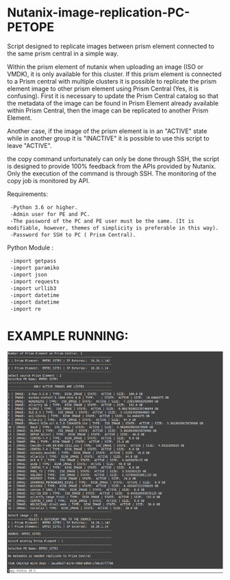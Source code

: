 # Nutanix-image-replication-PC-PETOPE
Script designed to replicate images between prism element connected to the same prism central in a simple way.
 
Within the prism element of nutanix when uploading an image (ISO or VMDK), it is only available for this cluster. If this prism element is connected to a Prism central with multiple clusters it is possible to replicate the prism element image to other prism element using Prism Central (Yes, it is confusing). First it is necessary to update the Prism Central catalog so that the metadata of the image can be found in Prism Element already available within Prism Central, then the image can be replicated to another Prism Element.

Another case, if the image of the prism element is in an "ACTIVE" state while in another group it is "INACTIVE" it is possible to use this script to leave "ACTIVE".

the copy command unfortunately can only be done through SSH, the script is designed to provide 100% feedback from the APIs provided by Nutanix. Only the execution of the command is through SSH.
The monitoring of the copy job is monitored by API.

Requirements:

     -Python 3.6 or higher.
     -Admin user for PE and PC.
     -The password of the PC and PE user must be the same. (It is modifiable, however, themes of simplicity is preferable in this way).
     -Password for SSH to PC ( Prism Central).

Python Module :

     -import getpass 
     -import paramiko 
     -import json 
     -import requests 
     -import urllib3 
     -import datetime 
     -import datetime
     -import re

# EXAMPLE RUNNING:
![alt text](https://github.com/dlira2/Nutanix-image-replication-PC-PETOPE/blob/master/EXAMPLE_RUNNING.png?raw=true)
